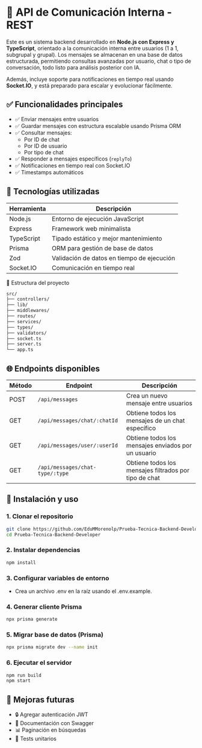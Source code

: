 # 🚀 API de Comunicación Interna - REST

Este es un sistema backend desarrollado en **Node.js con Express y TypeScript**, orientado a la comunicación interna entre usuarios (1 a 1, subgrupal y grupal). Los mensajes se almacenan en una base de datos estructurada, permitiendo consultas avanzadas por usuario, chat o tipo de conversación, todo listo para análisis posterior con IA.

Además, incluye soporte para notificaciones en tiempo real usando **Socket.IO**, y está preparado para escalar y evolucionar fácilmente.

## ✅ Funcionalidades principales

- ✅ Enviar mensajes entre usuarios
- ✅ Guardar mensajes con estructura escalable usando Prisma ORM
- ✅ Consultar mensajes:
  - Por ID de chat
  - Por ID de usuario
  - Por tipo de chat
- ✅ Responder a mensajes específicos (`replyTo`)
- ✅ Notificaciones en tiempo real con Socket.IO
- ✅ Timestamps automáticos

## 🧱 Tecnologías utilizadas

| Herramienta | Descripción                                |
| ----------- | ------------------------------------------ |
| Node.js     | Entorno de ejecución JavaScript            |
| Express     | Framework web minimalista                  |
| TypeScript  | Tipado estático y mejor mantenimiento      |
| Prisma      | ORM para gestión de base de datos          |
| Zod         | Validación de datos en tiempo de ejecución |
| Socket.IO   | Comunicación en tiempo real                |

🧱 Estructura del proyecto

```bash
src/
├── controllers/
├── lib/
├── middlewares/
├── routes/
├── services/
├── types/
├── validators/
├── socket.ts
├── server.ts
└── app.ts
```

## 🌐 Endpoints disponibles

| Método | Endpoint                        | Descripción                                           |
| ------ | ------------------------------- | ----------------------------------------------------- |
| POST   | `/api/messages`                 | Crea un nuevo mensaje entre usuarios                  |
| GET    | `/api/messages/chat/:chatId`    | Obtiene todos los mensajes de un chat específico      |
| GET    | `/api/messages/user/:userId`    | Obtiene todos los mensajes enviados por un usuario    |
| GET    | `/api/messages/chat-type/:type` | Obtiene todos los mensajes filtrados por tipo de chat |

## 🚀 Instalación y uso

### 1. Clonar el repositorio

```bash
git clone https://github.com/EduMMorenolp/Prueba-Tecnica-Backend-Developer.git
cd Prueba-Tecnica-Backend-Developer
```

### 2. Instalar dependencias

```bash
npm install
```

### 3. Configurar variables de entorno

- Crea un archivo .env en la raíz usando el .env.example.

### 4. Generar cliente Prisma

```bash
npx prisma generate
```

### 5. Migrar base de datos (Prisma)

```bash
npx prisma migrate dev --name init
```

### 6. Ejecutar el servidor

```bash
npm run build
npm start
```

## 📝 Mejoras futuras

- 🔒 Agregar autenticación JWT
- 📑 Documentación con Swagger
- 📊 Paginación en búsquedas
- 🧽 Tests unitarios
